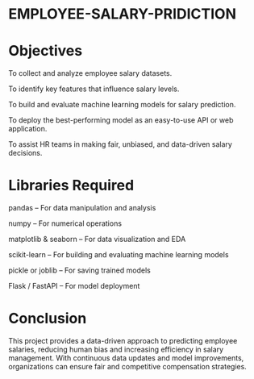 # EMPLOYEE-SALARY-PRIDICTION
# Objectives
To collect and analyze employee salary datasets.

To identify key features that influence salary levels.

To build and evaluate machine learning models for salary prediction.

To deploy the best-performing model as an easy-to-use API or web application.

To assist HR teams in making fair, unbiased, and data-driven salary decisions.
# Libraries Required
pandas – For data manipulation and analysis

numpy – For numerical operations

matplotlib & seaborn – For data visualization and EDA

scikit-learn – For building and evaluating machine learning models

pickle or joblib – For saving trained models

Flask / FastAPI – For model deployment

# Conclusion
This project provides a data-driven approach to predicting employee salaries, reducing human bias and increasing efficiency in salary management. With continuous data updates and model improvements, organizations can ensure fair and competitive compensation strategies.
